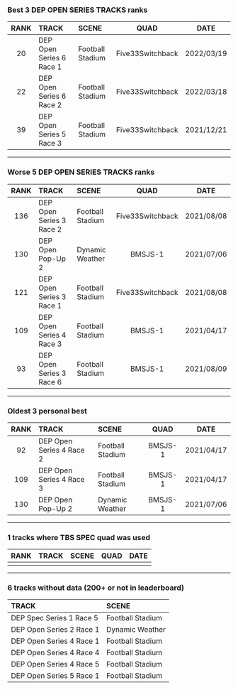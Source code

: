 ### Best 3 DEP OPEN SERIES TRACKS ranks
|RANK|TRACK|SCENE|QUAD|DATE|
|:---:|:---|:---|:---:|:---:|
|20|DEP Open Series 6 Race 1|Football Stadium|Five33Switchback|2022/03/19|
|22|DEP Open Series 6 Race 2|Football Stadium|Five33Switchback|2022/03/18|
|39|DEP Open Series 5 Race 3|Football Stadium|Five33Switchback|2021/12/21|
---
### Worse 5 DEP OPEN SERIES TRACKS ranks
|RANK|TRACK|SCENE|QUAD|DATE|
|:---:|:---|:---|:---:|:---:|
|136|DEP Open Series 3 Race 2|Football Stadium|Five33Switchback|2021/08/08|
|130|DEP Open Pop-Up 2|Dynamic Weather|BMSJS-1|2021/07/06|
|121|DEP Open Series 3 Race 1|Football Stadium|Five33Switchback|2021/08/08|
|109|DEP Open Series 4 Race 3|Football Stadium|BMSJS-1|2021/04/17|
|93|DEP Open Series 3 Race 6|Football Stadium|BMSJS-1|2021/08/09|
---
### Oldest 3 personal best
|RANK|TRACK|SCENE|QUAD|DATE|
|:---:|:---|:---|:---:|:---:|
|92|DEP Open Series 4 Race 2|Football Stadium|BMSJS-1|2021/04/17|
|109|DEP Open Series 4 Race 3|Football Stadium|BMSJS-1|2021/04/17|
|130|DEP Open Pop-Up 2|Dynamic Weather|BMSJS-1|2021/07/06|
---
### 1 tracks where TBS SPEC quad was used
|RANK|TRACK|SCENE|QUAD|DATE|
|:---:|:---|:---|:---:|:---:|
||||||
---
### 6 tracks without data (200+ or not in leaderboard)
|TRACK|SCENE|
|:---|:---|
|DEP Spec Series 1 Race 5|Football Stadium|
|DEP Open Series 2 Race 1|Dynamic Weather|
|DEP Open Series 4 Race 1|Football Stadium|
|DEP Open Series 4 Race 4|Football Stadium|
|DEP Open Series 4 Race 5|Football Stadium|
|DEP Open Series 5 Race 1|Football Stadium|
